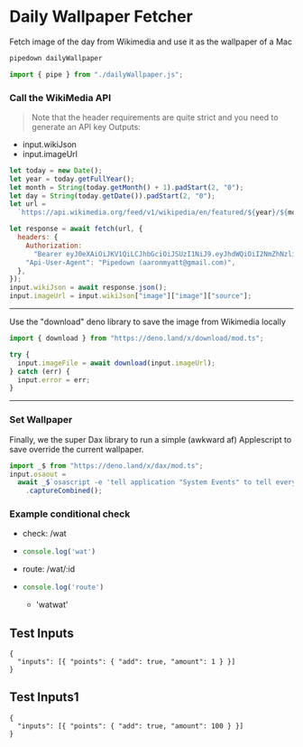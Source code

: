 # Daily Wallpaper Fetcher

Fetch image of the day from Wikimedia and use it as the wallpaper of a Mac

```bash
pipedown dailyWallpaper
```

```js skip
import { pipe } from "./dailyWallpaper.js";
```

### Call the WikiMedia API

> Note that the header requirements are quite strict and you need to generate an
> API key Outputs:

- input.wikiJson
- input.imageUrl

```js
let today = new Date();
let year = today.getFullYear();
let month = String(today.getMonth() + 1).padStart(2, "0");
let day = String(today.getDate()).padStart(2, "0");
let url =
  `https://api.wikimedia.org/feed/v1/wikipedia/en/featured/${year}/${month}/${day}`;

let response = await fetch(url, {
  headers: {
    Authorization:
      "Bearer eyJ0eXAiOiJKV1QiLCJhbGciOiJSUzI1NiJ9.eyJhdWQiOiI2NmZhNzliMDJiODdjNTkxMzZlNWJlMjZlNGEzNjI1OCIsImp0aSI6ImNkM2U0NzEwMjM3YjkyNWUyNjc1ZjE5ZTkzZDYzZmExMWE0M2RkMjdiNDk0YmUzODJmZmNhYWZlZDlmOWYzYjM1OTNiYTYwZTc2NjM2OGUzIiwiaWF0IjoxNjk3MzY2MDA3LjgyMDc5OCwibmJmIjoxNjk3MzY2MDA3LjgyMDgwMiwiZXhwIjozMzI1NDI3NDgwNy44MTc1MTYsInN1YiI6Ijc0MDA4Nzg4IiwiaXNzIjoiaHR0cHM6Ly9tZXRhLndpa2ltZWRpYS5vcmciLCJyYXRlbGltaXQiOnsicmVxdWVzdHNfcGVyX3VuaXQiOjUwMDAsInVuaXQiOiJIT1VSIn0sInNjb3BlcyI6WyJiYXNpYyJdfQ.mz7yGGz-FYMn0q3Akf16De2YZiZOFi2hZoB16Oif6AbV9jZ3cGYIujBO4H7Zx8jR487JOb-W1RmwSQm-Zk33aLFAV_l6sAgat04BqexrZPz7u46bVLpOH3z9FChpTkk_aXJKiqpHBi0_7c_IIXOMoGYqvkMTiySZUOY57ZXQb340y5ScPnQQqEfjOx3VKD3sOpNGQG9rNW9BF1YtcXGauKhwzmhwKqo3ZaWQG8dLdf3zD0xXiNttjhvZDIgyzVhz1opjdsQTSCtsAP-bja_ODxr97Jd1NmNB4M2EnndIUt2h48If6iztplHwdaWTQMCpro72bRoINYB7dgibeGeeD23u5bawJRe888MFgVannIw550LRzyGJPwrYme0FZvni2Zm0giK6CsmzVgTRDjIiuSc68t2mxQjsFFtg-NHIfvsz-v8E7ViQh3a_PtuVRVvtuqNc2ppqmpuATJ_z8qQabuYWbL9WQBG2JgKnuT3RKiuhwF6SriePnDaTwGANCT-sHU4Stk4sM91OMgDACI-SDLuAcVb3SVdEu306QZ67WLmpucvL8om-FyXi1BOSCVc3EKhF0HqmXgp8ld04glphg89WbAETP8tYM-SFKF0MvAXavnQexniIrqz5MYT4-t2PGKcKSwznXz0gi0862n6jpdIj-9MfvYYE_ckUf1bkKx8",
    "Api-User-Agent": "Pipedown (aaronmyatt@gmail.com)",
  },
});
input.wikiJson = await response.json();
input.imageUrl = input.wikiJson["image"]["image"]["source"];
```

---

Use the "download" deno library to save the image from Wikimedia locally

```js
import { download } from "https://deno.land/x/download/mod.ts";

try {
  input.imageFile = await download(input.imageUrl);
} catch (err) {
  input.error = err;
}
```

---

### Set Wallpaper

Finally, we the super Dax library to run a simple (awkward af) Applescript to
save override the current wallpaper.

```js
import _$ from "https://deno.land/x/dax/mod.ts";
input.osaout =
  await _$`osascript -e 'tell application "System Events" to tell every desktop to set picture to "${input.imageFile.fullPath}"'`
    .captureCombined();
```


### Example conditional check
- check: /wat
- ```ts
  console.log('wat')
  ```

- route: /wat/:id
- ```ts
  console.log('route')
  ```
  - 'watwat'

## Test Inputs

```
{
  "inputs": [{ "points": { "add": true, "amount": 1 } }]
}
```

## Test Inputs1

```
{
  "inputs": [{ "points": { "add": true, "amount": 100 } }]
}
```
